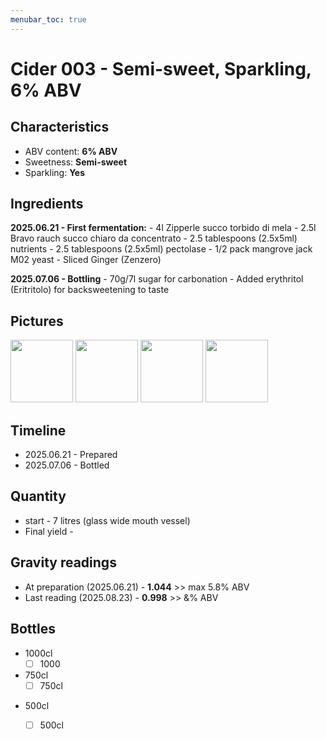 ```yaml
---
menubar_toc: true
---
```


# Cider 003 - Semi-sweet, Sparkling, 6% ABV

## Characteristics
* ABV content: **6% ABV**
* Sweetness: **Semi-sweet**
* Sparkling: **Yes**

## Ingredients
**2025.06.21 - First fermentation:**
        - 4l Zipperle succo torbido di mela
        - 2.5l Bravo rauch succo chiaro da concentrato
        - 2.5 tablespoons (2.5x5ml) nutrients
        - 2.5 tablespoons (2.5x5ml)  pectolase
        - 1/2 pack mangrove jack M02 yeast
        - Sliced Ginger (Zenzero)
 
**2025.07.06 - Bottling**
         - 70g/7l sugar for carbonation
         - Added erythritol (Eritritolo) for backsweetening to taste

## Pictures
<p float="left">
    <a href="Pictures/JPG_1750496548988.jpg.png"><img src="Pictures/JPG_1750496548988.jpg.png" width="100" /></a>
    <a href="Pictures/JPG_1750496689462.jpg.png"><img src="Pictures/JPG_1750496689462.jpg.png" width="100" /></a>
    <a href="Pictures/JPG_1750497103965.jpg.png"><img src="Pictures/JPG_1750497103965.jpg.png" width="100" /></a>
    <a href="Pictures/JPG_1750497092335.jpg.png"><img src="Pictures/JPG_1750497092335.jpg.png" width="100" /></a>
</p>

## Timeline
* 2025.06.21 - Prepared
* 2025.07.06 - Bottled

## Quantity
* start - 7 litres (glass wide mouth vessel)
* Final yield - 

## Gravity readings
* At preparation (2025.06.21) - **1.044** >> max 5.8% ABV
* Last reading (2025.08.23) - **0.998** >> &% ABV

## Bottles
* 1000cl
    * [ ] 1000
* 750cl 
    - [ ] 750cl
+ 500cl 
    + [ ] 500cl
 

